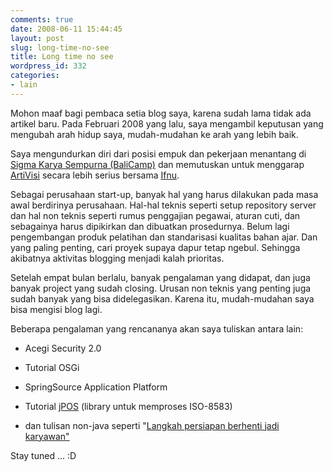 ```yaml
---
comments: true
date: 2008-06-11 15:44:45
layout: post
slug: long-time-no-see
title: Long time no see
wordpress_id: 332
categories:
- lain
---
```


Mohon maaf bagi pembaca setia blog saya, karena sudah lama tidak ada artikel baru. Pada Februari 2008 yang lalu, saya mengambil keputusan yang mengubah arah hidup saya, mudah-mudahan ke arah yang lebih baik. 

Saya mengundurkan diri dari posisi empuk dan pekerjaan menantang di [Sigma Karya Sempurna (BaliCamp)](http://www.balicamp.com) dan memutuskan untuk menggarap [ArtiVisi](http://www.artivisi.com) secara lebih serius bersama [Ifnu](http://ifnu.artivisi.com).

Sebagai perusahaan start-up, banyak hal yang harus dilakukan pada masa awal berdirinya perusahaan. Hal-hal teknis seperti setup repository server dan hal non teknis seperti rumus penggajian pegawai, aturan cuti, dan sebagainya harus dipikirkan dan dibuatkan prosedurnya. Belum lagi pengembangan produk pelatihan dan standarisasi kualitas bahan ajar. Dan yang paling penting, cari proyek supaya dapur tetap ngebul. Sehingga akibatnya aktivitas blogging menjadi kalah prioritas. 

Setelah empat bulan berlalu, banyak pengalaman yang didapat, dan juga banyak project yang sudah closing. Urusan non teknis yang penting juga sudah banyak yang bisa didelegasikan. Karena itu, mudah-mudahan saya bisa mengisi blog lagi. 

Beberapa pengalaman yang rencananya akan saya tuliskan antara lain: 



	
  * Acegi Security 2.0

	
  * Tutorial OSGi

	
  * SpringSource Application Platform

	
  * Tutorial [jPOS](http://www.jpos.org) (library untuk memproses ISO-8583)

	
  * dan tulisan non-java seperti "[Langkah persiapan berhenti jadi karyawan"](http://endy.artivisi.com/blog/life/wirausaha)

 

Stay tuned ... :D
